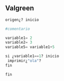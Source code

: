 ## Valgreen


```julia
origen¿? inicio

#comentario

variable1= 2
variable2= 3
variable5= variable1+5

si ¿variable1==1? inicio
 imprimir¿"ola"?
fin

fin
```
